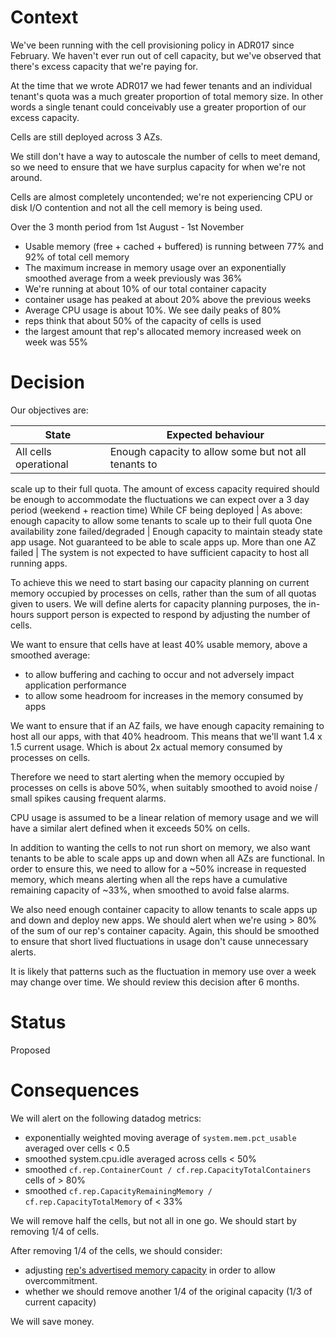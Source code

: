 Context
=======

We've been running with the cell provisioning policy in ADR017 since February.
We haven't ever run out of cell capacity, but we've observed that there's
excess capacity that we're paying for.

At the time that we wrote ADR017 we had fewer tenants and an individual
tenant's quota was a much greater proportion of total memory size. In other
words a single tenant could conceivably use a greater proportion of our excess
capacity.

Cells are still deployed across 3 AZs.

We still don't have a way to autoscale the number of cells to meet demand, so
we need to ensure that we have surplus capacity for when we're not around.

Cells are almost completely uncontended; we're not experiencing CPU or disk I/O
contention and not all the cell memory is being used.

Over the 3 month period from 1st August - 1st November

- Usable memory (free + cached + buffered) is running between 77% and 92% of total cell memory
- The maximum increase in memory usage over an exponentially smoothed average from a week previously was 36%
- We're running at about 10% of our total container capacity
- container usage has peaked at about 20% above the previous weeks
- Average CPU usage is about 10%. We see daily peaks of 80%
- reps think that about 50% of the capacity of cells is used
- the largest amount that rep's allocated memory increased week on week was 55%


Decision
========

Our objectives are:

State | Expected behaviour
------|-------------------
All cells operational | Enough capacity to allow some but not all tenants to
scale up to their full quota. The amount of excess capacity required should be
enough to accommodate the fluctuations we can expect over a 3 day period
(weekend + reaction time) While CF being deployed | As above: enough capacity
to allow some tenants to scale up to their full quota One availability zone
failed/degraded | Enough capacity to maintain steady state app usage. Not
guaranteed to be able to scale apps up.  More than one AZ failed | The system
is not expected to have sufficient capacity to host all running apps.

To achieve this we need to start basing our capacity planning on current memory
occupied by processes on cells, rather than the sum of all quotas given to
users. We will define alerts for capacity planning purposes, the in-hours
support person is expected to respond by adjusting the number of cells.

We want to ensure that cells have at least 40% usable memory, above a smoothed
average:
- to allow buffering and caching to occur and not adversely impact application
  performance
- to allow some headroom for increases in the memory consumed by apps

We want to ensure that if an AZ fails, we have enough capacity remaining to
host all our apps, with that 40% headroom.  This means that we'll want 1.4 x
1.5 current usage. Which is about 2x actual memory consumed by processes on
cells.

Therefore we need to start alerting when the memory occupied by processes on
cells is above 50%, when suitably smoothed to avoid noise / small spikes
causing frequent alarms.

CPU usage is assumed to be a linear relation of memory usage and we will have a
similar alert defined when it exceeds 50% on cells.

In addition to wanting the cells to not run short on memory, we also want
tenants to be able to scale apps up and down when all AZs are functional. In
order to ensure this, we need to allow for a ~50% increase in requested memory,
which means alerting when all the reps have a cumulative remaining capacity of
~33%, when smoothed to avoid false alarms.

We also need enough container capacity to allow tenants to scale apps up and
down and deploy new apps. We should alert when we're using > 80% of the sum of
our rep's container capacity. Again, this should be smoothed to ensure that
short lived fluctuations in usage don't cause unnecessary alerts.

It is likely that patterns such as the fluctuation in memory use over a week
may change over time. We should review this decision after 6 months.

Status
========

Proposed

Consequences
============

We will alert on the following datadog metrics:
- exponentially weighted moving average of `system.mem.pct_usable` averaged over cells < 0.5
- smoothed system.cpu.idle averaged across cells < 50%
- smoothed `cf.rep.ContainerCount / cf.rep.CapacityTotalContainers` cells of > 80%
- smoothed `cf.rep.CapacityRemainingMemory / cf.rep.CapacityTotalMemory` of < 33%

We will remove half the cells, but not all in one go. We should start by removing 1/4 of cells.

After removing 1/4 of the cells, we should consider:
- adjusting [rep's advertised memory
  capacity](https://github.com/cloudfoundry/diego-release/blob/5f822ca91f9289de240924b90b6feabb06248ed8/jobs/rep/spec#L147)
in order to allow overcommitment.
- whether we should remove another 1/4 of the original capacity (1/3 of current capacity)

We will save money.
